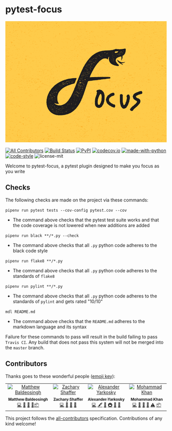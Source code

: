 # pytest-focus


![pytest-focus](static/focus-logo.png "pytest-focus logo")

[![All Contributors](https://img.shields.io/badge/all_contributors-5-orange.svg?style=flat-square)](#contributors)
[![Build Status](https://api.travis-ci.com/inTestiGator/pytest-focus.svg?branch=master)](https://travis-ci.com/inTestiGator/pytest-focus)
[![PyPI](https://img.shields.io/pypi/v/pytest-focus.svg?style=plastic)](https://pypi.org/project/pytest-focus/)
[![codecov.io](http://codecov.io/github/inTestiGator/pytest-focus/coverage.svg?branch=master)](http://codecov.io/github/inTestiGator/pytest-focus?branch=master)
[![made-with-python](https://img.shields.io/badge/Made%20with-Python-orange.svg)](https://www.python.org/)
[![code-style](https://img.shields.io/badge/code%20style-black-000000.svg)](https://github.com/ambv/black)
![license-mit](https://img.shields.io/github/license/inTestiGator/pytest-focus.svg)

Welcome to pytest-focus, a pytest plugin designed to make you focus as you write

## Checks

The following checks are made on the project via these commands:

`pipenv run pytest tests --cov-config pytest.cov --cov`

* The command above checks that the pytest test suite works and that the code
    coverage is not lowered when new additions are added

`pipenv run black **/*.py --check`

* The command above checks that all `.py` python code adheres to the black
  code style

`pipenv run flake8 **/*.py`

* The command above checks that all `.py` python code adheres to the standards
    of `flake8`

`pipenv run pylint **/*.py`

* The command above checks that all `.py` python code adheres to the standards
    of `pylint` and gets rated "10/10"

`mdl README.md`

* The command above checks that the `README.md` adheres to the markdown
    language and its syntax

Failure for these commands to pass will result in the build failing to pass
`Travis CI`. Any build that does not pass this system will not be merged into
the `master` branch.

## Contributors

Thanks goes to these wonderful people ([emoji key](https://allcontributors.org/docs/en/emoji-key)):

<!-- ALL-CONTRIBUTORS-LIST:START - Do not remove or modify this section -->
<!-- prettier-ignore -->
<table><tr><td align="center"><a href="https://github.com/baldeosinghm"><img src="https://avatars0.githubusercontent.com/u/42876742?v=4" width="100px;" alt="Matthew Baldeosingh"/><br /><sub><b>Matthew Baldeosingh</b></sub></a><br /><a href="https://github.com/inTestiGator/pytest-focus/commits?author=baldeosinghm" title="Code">💻</a> <a href="https://github.com/inTestiGator/pytest-focus/commits?author=baldeosinghm" title="Documentation">📖</a> <a href="#ideas-baldeosinghm" title="Ideas, Planning, & Feedback">🤔</a> <a href="#review-baldeosinghm" title="Reviewed Pull Requests">👀</a><a href="#platform-baldeosinghm" title="Packaging/porting to new platform">📦</a></td><td align="center"><a href="http://www.shafferz.com"><img src="https://avatars1.githubusercontent.com/u/26298864?v=4" width="100px;" alt="Zachary Shaffer"/><br /><sub><b>Zachary Shaffer</b></sub></a><br /><a href="https://github.com/inTestiGator/pytest-focus/commits?author=shafferz" title="Code">💻</a> <a href="#ideas-shafferz" title="Ideas, Planning, & Feedback">🤔</a> <a href="#review-shafferz" title="Reviewed Pull Requests">👀</a> <a href="#question-shafferz" title="Answering Questions">💬</a></td><td align="center"><a href="http://alexander.yarkosky.xyz"><img src="https://avatars1.githubusercontent.com/u/36210455?v=4" width="100px;" alt="Alexander Yarkosky"/><br /><sub><b>Alexander Yarkosky</b></sub></a><br /><a href="https://github.com/inTestiGator/pytest-focus/commits?author=Alex-Yarkosky" title="Code">💻</a> <a href="#content-Alex-Yarkosky" title="Content">🖋</a> <a href="https://github.com/inTestiGator/pytest-focus/commits?author=Alex-Yarkosky" title="Documentation">📖</a> <a href="#infra-Alex-Yarkosky" title="Infrastructure (Hosting, Build-Tools, etc)">🚇</a> <a href="#review-Alex-Yarkosky" title="Reviewed Pull Requests">👀</a> <a href="#design-Alex-Yarkosky" title="Design">🎨</a></td><td align="center"><a href="https://github.com/ilikerustoo"><img src="https://avatars3.githubusercontent.com/u/25516043?v=4" width="100px;" alt="Mohammad Khan"/><br /><sub><b>Mohammad Khan</b></sub></a><br /><a href="https://github.com/inTestiGator/pytest-focus/commits?author=ilikerustoo" title="Code">💻</a> <a href="https://github.com/inTestiGator/pytest-focus/commits?author=ilikerustoo" title="Documentation">📖</a> <a href="#ideas-ilikerustoo" title="Ideas, Planning, & Feedback">🤔</a> <a href="#review-ilikerustoo" title="Reviewed Pull Requests">👀</a> <a href="https://github.com/inTestiGator/pytest-focus/commits?author=ilikerustoo" title="Tests">⚠️</a> <a href="#platform-ilikerustoo" title="Packaging/porting to new platform">📦</a></td></tr></table>

<!-- ALL-CONTRIBUTORS-LIST:END -->

This project follows the [all-contributors](https://github.com/all-contributors/all-contributors) specification. Contributions of any kind welcome!
